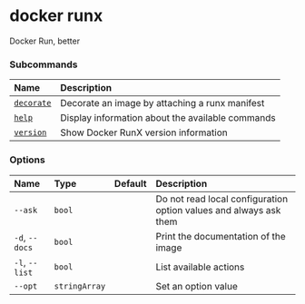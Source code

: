 # docker runx

<!---MARKER_GEN_START-->
Docker Run, better

### Subcommands

| Name                           | Description                                      |
|:-------------------------------|:-------------------------------------------------|
| [`decorate`](runx_decorate.md) | Decorate an image by attaching a runx manifest   |
| [`help`](runx_help.md)         | Display information about the available commands |
| [`version`](runx_version.md)   | Show Docker RunX version information             |


### Options

| Name           | Type          | Default | Description                                                       |
|:---------------|:--------------|:--------|:------------------------------------------------------------------|
| `--ask`        | `bool`        |         | Do not read local configuration option values and always ask them |
| `-d`, `--docs` | `bool`        |         | Print the documentation of the image                              |
| `-l`, `--list` | `bool`        |         | List available actions                                            |
| `--opt`        | `stringArray` |         | Set an option value                                               |


<!---MARKER_GEN_END-->

